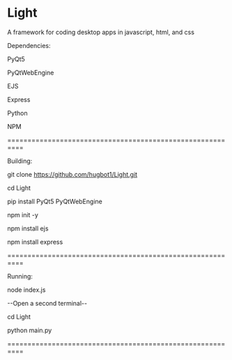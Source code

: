 # Light
A framework for coding desktop apps in javascript, html, and css

Dependencies:

PyQt5

PyQtWebEngine

EJS

Express

Python

NPM

==========================================================

Building:

git clone https://github.com/hugbot1/Light.git

cd Light

pip install PyQt5 PyQtWebEngine

npm init -y

npm install ejs

npm install express

==========================================================

Running:

node index.js

--Open a second terminal--

cd Light

python main.py

==========================================================
